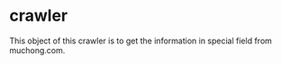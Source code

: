 # crawler
This object of this crawler is to get the information in special field from muchong.com.

